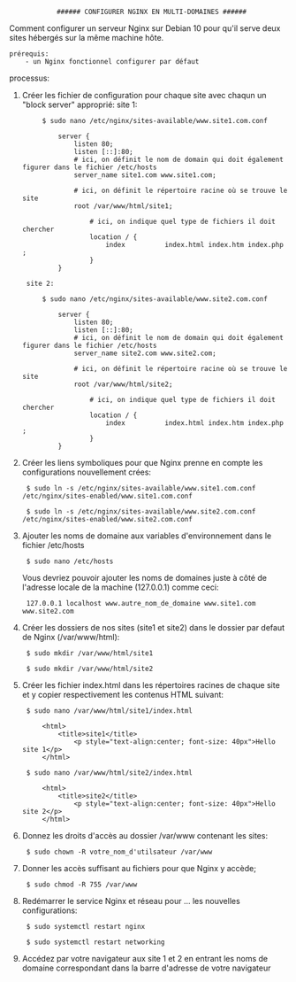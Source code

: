                 ###### CONFIGURER NGINX EN MULTI-DOMAINES ######



Comment configurer un serveur Nginx sur Debian 10 pour qu'il serve deux sites hébergés sur la même machine hôte.

    prérequis:
        - un Nginx fonctionnel configurer par défaut

processus:

1) Créer les fichier de configuration pour chaque site avec chaqun un "block server" approprié:
        site 1:
        
            $ sudo nano /etc/nginx/sites-available/www.site1.com.conf

                server {
                    listen 80;
                    listen [::]:80;
                    # ici, on définit le nom de domain qui doit également figurer dans le fichier /etc/hosts
                    server_name site1.com www.site1.com;

                    # ici, on définit le répertoire racine où se trouve le site
                    root /var/www/html/site1;

                        # ici, on indique quel type de fichiers il doit chercher
                        location / {
                            index          index.html index.htm index.php ;
                        }
                }   

        site 2:
        
            $ sudo nano /etc/nginx/sites-available/www.site2.com.conf
                    
                server {
                    listen 80;
                    listen [::]:80;
                    # ici, on définit le nom de domain qui doit également figurer dans le fichier /etc/hosts
                    server_name site2.com www.site2.com;

                    # ici, on définit le répertoire racine où se trouve le site
                    root /var/www/html/site2;

                        # ici, on indique quel type de fichiers il doit chercher
                        location / {
                            index          index.html index.htm index.php ;
                        }
                }

2) Créer les liens symboliques pour que Nginx prenne en compte les configurations nouvellement crées:

        $ sudo ln -s /etc/nginx/sites-available/www.site1.com.conf /etc/nginx/sites-enabled/www.site1.com.conf

        $ sudo ln -s /etc/nginx/sites-available/www.site2.com.conf /etc/nginx/sites-enabled/www.site2.com.conf

3) Ajouter les noms de domaine aux variables d'environnement dans le fichier /etc/hosts

        $ sudo nano /etc/hosts

    Vous devriez pouvoir ajouter les noms de domaines juste à côté de l'adresse locale de la machine (127.0.0.1) comme ceci:

        127.0.0.1 localhost www.autre_nom_de_domaine www.site1.com www.site2.com

4) Créer les dossiers de nos sites (site1 et site2) dans le dossier par defaut de Nginx (/var/www/html):

        $ sudo mkdir /var/www/html/site1

        $ sudo mkdir /var/www/html/site2

5) Créer les fichier index.html dans les répertoires racines de chaque site et y copier respectivement les contenus HTML suivant:

        $ sudo nano /var/www/html/site1/index.html

            <html>
                <title>site1</title>
                    <p style="text-align:center; font-size: 40px">Hello site 1</p>
            </html>

        $ sudo nano /var/www/html/site2/index.html

            <html>
                <title>site2</title>
                    <p style="text-align:center; font-size: 40px">Hello site 2</p>
            </html>

6) Donnez les droits d'accès au dossier /var/www contenant les sites:

        $ sudo chown -R votre_nom_d'utilsateur /var/www
    
7) Donner les accès suffisant au fichiers pour que Nginx y accède;

        $ sudo chmod -R 755 /var/www

8) Redémarrer le service Nginx et réseau pour ... les nouvelles configurations:

        $ sudo systemctl restart nginx

        $ sudo systemctl restart networking

9) Accédez par votre navigateur aux site 1 et 2 en entrant les noms de domaine correspondant dans la barre d'adresse de votre navigateur
